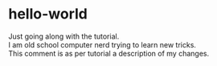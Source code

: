 # hello-world
Just going along with the tutorial.   
I am old school computer nerd trying to learn new tricks.   
This comment is as per tutorial a description of my changes.   
 
